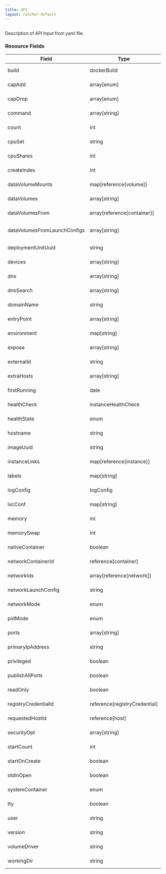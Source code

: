 ```yaml
---
title: API
layout: rancher-default
---
```


## <no value>

Description of API Input from yaml file. 
​​
### Resource Fields

Field | Type | Required | Default | Description
---|---|---|---|---
build | dockerBuild | false | <no value> | The build for the secondaryLaunchConfig
capAdd | array[enum] | false | <no value> | The capAdd for the secondaryLaunchConfig
capDrop | array[enum] | false | <no value> | The capDrop for the secondaryLaunchConfig
command | array[string] | false | <no value> | The command for the secondaryLaunchConfig
count | int | false | <no value> | The count for the secondaryLaunchConfig
cpuSet | string | false | <no value> | The cpuSet for the secondaryLaunchConfig
cpuShares | int | false | <no value> | The cpuShares for the secondaryLaunchConfig
createIndex | int | false | <no value> | The createIndex for the secondaryLaunchConfig
dataVolumeMounts | map[reference[volume]] | false | <no value> | The dataVolumeMounts for the secondaryLaunchConfig
dataVolumes | array[string] | false | <no value> | The dataVolumes for the secondaryLaunchConfig
dataVolumesFrom | array[reference[container]] | false | <no value> | The dataVolumesFrom for the secondaryLaunchConfig
dataVolumesFromLaunchConfigs | array[string] | false | <no value> | The dataVolumesFromLaunchConfigs for the secondaryLaunchConfig
deploymentUnitUuid | string | false | <no value> | The deploymentUnitUuid for the secondaryLaunchConfig
devices | array[string] | false | <no value> | The devices for the secondaryLaunchConfig
dns | array[string] | false | <no value> | The dns for the secondaryLaunchConfig
dnsSearch | array[string] | false | <no value> | The dnsSearch for the secondaryLaunchConfig
domainName | string | false | <no value> | The domainName for the secondaryLaunchConfig
entryPoint | array[string] | false | <no value> | The entryPoint for the secondaryLaunchConfig
environment | map[string] | false | <no value> | The environment for the secondaryLaunchConfig
expose | array[string] | false | <no value> | The expose for the secondaryLaunchConfig
externalId | string | false | <no value> | The externalId for the secondaryLaunchConfig
extraHosts | array[string] | false | <no value> | The extraHosts for the secondaryLaunchConfig
firstRunning | date | false | <no value> | The firstRunning for the secondaryLaunchConfig
healthCheck | instanceHealthCheck | false | <no value> | The healthCheck for the secondaryLaunchConfig
healthState | enum | false | <no value> | The healthState for the secondaryLaunchConfig
hostname | string | false | <no value> | The hostname for the secondaryLaunchConfig
imageUuid | string | false | <no value> | The imageUuid for the secondaryLaunchConfig
instanceLinks | map[reference[instance]] | false | <no value> | The instanceLinks for the secondaryLaunchConfig
labels | map[string] | false | <no value> | The labels for the secondaryLaunchConfig
logConfig | logConfig | false | <no value> | The logConfig for the secondaryLaunchConfig
lxcConf | map[string] | false | <no value> | The lxcConf for the secondaryLaunchConfig
memory | int | false | <no value> | The memory for the secondaryLaunchConfig
memorySwap | int | false | <no value> | The memorySwap for the secondaryLaunchConfig
nativeContainer | boolean | false | <no value> | The nativeContainer for the secondaryLaunchConfig
networkContainerId | reference[container] | false | <no value> | The networkContainerId for the secondaryLaunchConfig
networkIds | array[reference[network]] | false | <no value> | The networkIds for the secondaryLaunchConfig
networkLaunchConfig | string | false | <no value> | The networkLaunchConfig for the secondaryLaunchConfig
networkMode | enum | false | managed | The networkMode for the secondaryLaunchConfig
pidMode | enum | false | <no value> | The pidMode for the secondaryLaunchConfig
ports | array[string] | false | <no value> | The ports for the secondaryLaunchConfig
primaryIpAddress | string | false | <no value> | The primaryIpAddress for the secondaryLaunchConfig
privileged | boolean | false | false | The privileged for the secondaryLaunchConfig
publishAllPorts | boolean | false | false | The publishAllPorts for the secondaryLaunchConfig
readOnly | boolean | false | false | The readOnly for the secondaryLaunchConfig
registryCredentialId | reference[registryCredential] | false | <no value> | The registryCredentialId for the secondaryLaunchConfig
requestedHostId | reference[host] | false | <no value> | The requestedHostId for the secondaryLaunchConfig
securityOpt | array[string] | false | <no value> | The securityOpt for the secondaryLaunchConfig
startCount | int | false | <no value> | The startCount for the secondaryLaunchConfig
startOnCreate | boolean | false | true | The startOnCreate for the secondaryLaunchConfig
stdinOpen | boolean | false | false | The stdinOpen for the secondaryLaunchConfig
systemContainer | enum | false | <no value> | The systemContainer for the secondaryLaunchConfig
tty | boolean | false | false | The tty for the secondaryLaunchConfig
user | string | false | <no value> | The user for the secondaryLaunchConfig
version | string | false | 0 | The version for the secondaryLaunchConfig
volumeDriver | string | false | <no value> | The volumeDriver for the secondaryLaunchConfig
workingDir | string | false | <no value> | The workingDir for the secondaryLaunchConfig

